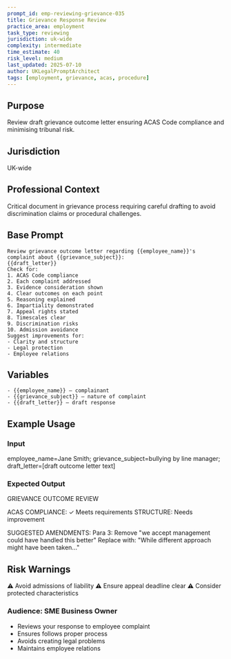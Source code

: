 ```yaml
---
prompt_id: emp-reviewing-grievance-035
title: Grievance Response Review
practice_area: employment
task_type: reviewing
jurisdiction: uk-wide
complexity: intermediate
time_estimate: 40
risk_level: medium
last_updated: 2025-07-10
author: UKLegalPromptArchitect
tags: [employment, grievance, acas, procedure]
---
```


## Purpose
Review draft grievance outcome letter ensuring ACAS Code compliance and minimising tribunal risk.

## Jurisdiction
UK-wide

## Professional Context
Critical document in grievance process requiring careful drafting to avoid discrimination claims or procedural challenges.

## Base Prompt
```text
Review grievance outcome letter regarding {{employee_name}}'s complaint about {{grievance_subject}}:
{{draft_letter}}
Check for:
1. ACAS Code compliance
2. Each complaint addressed
3. Evidence consideration shown
4. Clear outcomes on each point
5. Reasoning explained
6. Impartiality demonstrated
7. Appeal rights stated
8. Timescales clear
9. Discrimination risks
10. Admission avoidance
Suggest improvements for:
- Clarity and structure
- Legal protection
- Employee relations
```

## Variables
```text
- {{employee_name}} – complainant
- {{grievance_subject}} – nature of complaint
- {{draft_letter}} – draft response
```

## Example Usage
### Input
employee_name=Jane Smith; grievance_subject=bullying by line manager; draft_letter=[draft outcome letter text]

### Expected Output
GRIEVANCE OUTCOME REVIEW

ACAS COMPLIANCE: ✓ Meets requirements
STRUCTURE: Needs improvement

SUGGESTED AMENDMENTS:
Para 3: Remove "we accept management could have handled this better"
Replace with: "While different approach might have been taken..."

## Risk Warnings
⚠️ Avoid admissions of liability
⚠️ Ensure appeal deadline clear
⚠️ Consider protected characteristics

### Audience: SME Business Owner
- Reviews your response to employee complaint
- Ensures follows proper process
- Avoids creating legal problems
- Maintains employee relations
